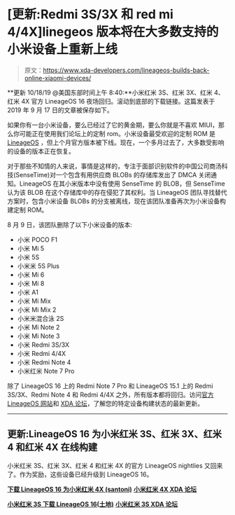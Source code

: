 # [更新:Redmi 3S/3X 和 red mi 4/4X]linegeos 版本将在大多数支持的小米设备上重新上线

> 原文：<https://www.xda-developers.com/lineageos-builds-back-online-xiaomi-devices/>

**更新 10/18/19 @美国东部时间上午 8:40:**小米红米 3S、红米 3X、红米 4、红米 4X 官方 LineageOS 16 夜场回归。滚动到底部的下载链接。这篇发表于 2019 年 9 月 17 日的文章被保存如下。

如果你有一台小米设备，要么已经过了它的黄金期，要么你就是不喜欢 MIUI，那么你可能正在使用我们论坛上的定制 rom。小米设备最受欢迎的定制 ROM 是 [LineageOS](https://www.xda-developers.com/tag/lineageos/) ，但上个月官方版本被下线。现在，一个多月过去了，大多数受影响的设备的版本正在恢复。

对于那些不知情的人来说，事情是这样的，专注于面部识别软件的中国公司商汤科技(SenseTime)对一个包含有用供应商 BLOBs 的存储库发出了 DMCA 关闭通知。LineageOS 在其小米版本中没有使用 SenseTime 的 BLOB，但 SenseTime 认为该 BLOB 在这个存储库中的存在侵犯了其权利。当 LineageOS 团队寻找替代方案时，包含小米设备 BLOBs 的分支被离线，现在该团队准备再次为小米设备构建定制 ROM。

8 月 9 日，该团队删除了以下小米设备的版本:

*   小米 POCO F1
*   小米 Mi 5
*   小米 5S
*   小米米 5S Plus
*   小米 Mi 6
*   小米 Mi 8
*   小米 A1
*   小米 Mi Mix
*   小米 Mi Mix 2
*   小米米混合泳 2S
*   小米 Mi Note 2
*   小米 Mi Note 3
*   小米 Redmi 3S/3X
*   小米 Redmi 4/4X
*   小米 Redmi Note 4
*   小米红米 Note 7 Pro

除了 LineageOS 16 上的 Redmi Note 7 Pro 和 LineageOS 15.1 上的 Redmi 3S/3X、Redmi Note 4 和 Redmi 4/4X 之外，所有版本都将回归。访问[官方 LineageOS 网站](https://lineageos.org/)和 [XDA 论坛](http://forums.xda-developers.com)，了解您的特定设备构建状态的最新更新。

* * *

## 更新:LineageOS 16 为小米红米 3S、红米 3X、红米 4 和红米 4X 在线构建

小米红米 3S、红米 3X、红米 4 和红米 4X 的官方 LineageOS nightlies 又回来了。作为奖励，这些设备已经升级到 LineageOS 16。

**[下载 LineageOS 16 为小米红米 4X (santoni)](https://download.lineageos.org/santoni)** **[小米红米 4X XDA 论坛](https://forum.xda-developers.com/xiaomi-redmi-4x)**

**[小米红米 3S 下载 LineageOS 16(土地)](https://download.lineageos.org/land)** **[小米红米 3S XDA 论坛](https://forum.xda-developers.com/xiaomi-redmi-3s)**